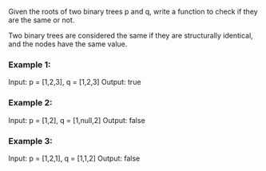 Given the roots of two binary trees p and q, write a function to check if they are the same or not.

Two binary trees are considered the same if they are structurally identical, and the nodes have the same value.

### Example 1:

Input: p = [1,2,3], q = [1,2,3]
Output: true

### Example 2:

Input: p = [1,2], q = [1,null,2]
Output: false

### Example 3:

Input: p = [1,2,1], q = [1,1,2]
Output: false
